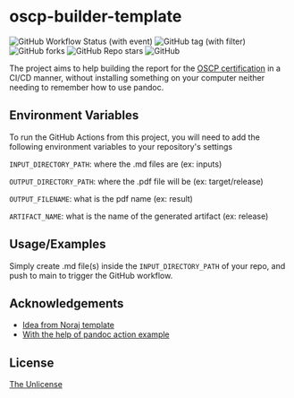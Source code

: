 # oscp-builder-template

![GitHub Workflow Status (with event)](https://img.shields.io/github/actions/workflow/status/Eneru/oscp-builder-template/main.yml) 
![GitHub tag (with filter)](https://img.shields.io/github/v/tag/Eneru/oscp-builder-template)
![GitHub forks](https://img.shields.io/github/forks/Eneru/oscp-builder-template)
![GitHub Repo stars](https://img.shields.io/github/stars/Eneru/oscp-builder-template)
![GitHub](https://img.shields.io/github/license/Eneru/oscp-builder-template)

The project aims to help building the report for the [OSCP certification](https://www.offsec.com/courses/pen-200/) in a CI/CD manner, without installing something on your computer neither needing to remember how to use pandoc.


## Environment Variables

To run the GitHub Actions from this project, you will need to add the following environment variables to your repository's settings

`INPUT_DIRECTORY_PATH`: where the .md files are (ex: inputs)

`OUTPUT_DIRECTORY_PATH`: where the .pdf file will be (ex: target/release)

`OUTPUT_FILENAME`: what is the pdf name (ex: result)

`ARTIFACT_NAME`: what is the name of the generated artifact (ex: release)

## Usage/Examples

Simply create .md file(s) inside the `INPUT_DIRECTORY_PATH` of your repo, and push to main to trigger the GitHub workflow.
## Acknowledgements

 - [Idea from Noraj template](https://github.com/noraj/OSCP-Exam-Report-Template-Markdown)
 - [With the help of pandoc action example](https://github.com/pandoc/pandoc-action-example)

## License

[The Unlicense](https://choosealicense.com/licenses/unlicense/)